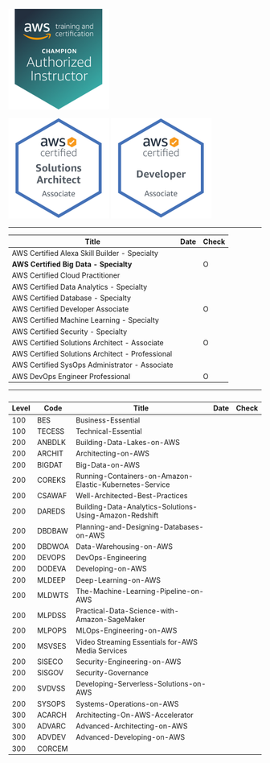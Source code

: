 ![AAI-champ](999-TEMP/Certifications/thumb-AAI-Champion.png) 


![SA](999-TEMP/Certifications/thumb-AWS-SolArchitect-Associate.png)
![DEVA](999-TEMP/Certifications/thumb-AWS-Developer-Associate.png)

---

|Title|Date|Check|
|-----|-----|-----|
|AWS Certified Alexa Skill Builder - Specialty    |||
|<b>AWS Certified Big Data - Specialty</b>               ||O|
|AWS Certified Cloud Practitioner                 |||
|AWS Certified Data Analytics - Specialty         |||
|AWS Certified Database - Specialty               |||
|AWS Certified Developer Associate                ||O|
|AWS Certified Machine Learning - Specialty       |||
|AWS Certified Security - Specialty               |||
|AWS Certified Solutions Architect - Associate    ||O|
|AWS Certified Solutions Architect - Professional |||
|AWS Certified SysOps Administrator - Associate   |||
|AWS DevOps Engineer Professional                 ||O|

---

### 

|Level|Code|Title|Date|Check|
|-----|-----|-----|-----|-----|
|100|BES|Business-Essential|||
|100|TECESS|Technical-Essential|||
|200|ANBDLK|Building-Data-Lakes-on-AWS|||
|200|ARCHIT|Architecting-on-AWS|||
|200|BIGDAT|Big-Data-on-AWS|||
|200|COREKS|Running-Containers-on-Amazon-Elastic-Kubernetes-Service|||
|200|CSAWAF|Well-Architected-Best-Practices|||
|200|DAREDS|Building-Data-Analytics-Solutions-Using-Amazon-Redshift|||
|200|DBDBAW|Planning-and-Designing-Databases-on-AWS|||
|200|DBDWOA|Data-Warehousing-on-AWS|||
|200|DEVOPS|DevOps-Engineering|||
|200|DODEVA|Developing-on-AWS|||
|200|MLDEEP|Deep-Learning-on-AWS|||
|200|MLDWTS|The-Machine-Learning-Pipeline-on-AWS|||
|200|MLPDSS|Practical-Data-Science-with-Amazon-SageMaker|||
|200|MLPOPS|MLOps-Engineering-on-AWS|||
|200|MSVSES|Video Streaming Essentials for-AWS Media Services|||
|200|SISECO|Security-Engineering-on-AWS|||
|200|SISGOV|Security-Governance|||
|200|SVDVSS|Developing-Serverless-Solutions-on-AWS|||
|200|SYSOPS|Systems-Operations-on-AWS|||
|300|ACARCH|Architecting-On-AWS-Accelerator|||
|300|ADVARC|Advanced-Architecting-on-AWS|||
|300|ADVDEV|Advanced-Developing-on-AWS|||
|300|CORCEM||||
